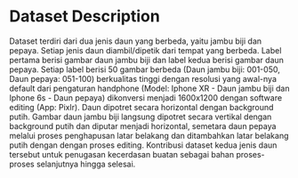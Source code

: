 # Dataset Description
Dataset terdiri dari dua jenis daun yang berbeda, yaitu jambu biji dan pepaya. Setiap jenis daun diambil/dipetik dari tempat yang berbeda. Label pertama berisi gambar daun jambu biji dan label kedua berisi gambar daun pepaya. Setiap label berisi 50 gambar berbeda (Daun jambu biji: 001-050, Daun pepaya: 051-100) berkualitas tinggi dengan resolusi yang awal-nya default dari pengaturan handphone (Model: Iphone XR - Daun jambu biji dan Iphone 6s - Daun pepaya) dikonversi menjadi 1600x1200 dengan software editing (App: Pixlr). Daun dipotret secara horizontal dengan background putih. Gambar daun jambu biji langsung dipotret secara vertikal dengan background putih dan diputar menjadi horizontal, semetara daun pepaya melalui proses penghapusan latar belakang dan ditambahkan latar belakang putih dengan dengan proses editing.
Kontribusi dataset kedua jenis daun tersebut untuk penugasan kecerdasan buatan sebagai bahan proses-proses selanjutnya hingga selesai.
